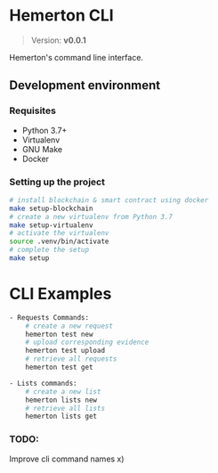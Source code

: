 # Hemerton CLI

> Version: **v0.0.1**

Hemerton's command line interface.

## Development environment

### Requisites

- Python 3.7+
- Virtualenv
- GNU Make
- Docker

### Setting up the project

```bash
# install blockchain & smart contract using docker
make setup-blockchain
# create a new virtualenv from Python 3.7
make setup-virtualenv
# activate the virtualenv
source .venv/bin/activate
# complete the setup
make setup
```

# CLI Examples

```bash
- Requests Commands:
    # create a new request
    hemerton test new
    # upload corresponding evidence
    hemerton test upload
    # retrieve all requests
    hemerton test get

- Lists commands:
    # create a new list
    hemerton lists new
    # retrieve all lists
    hemerton lists get
```

### TODO:
Improve cli command names x)
